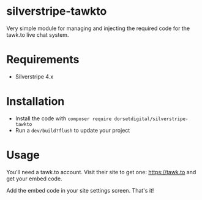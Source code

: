 # silverstripe-tawkto

Very simple module for managing and injecting the required code for the tawk.to live chat system.


# Requirements
* Silverstripe 4.x

# Installation
* Install the code with `composer require dorsetdigital/silverstripe-tawkto`
* Run a `dev/build?flush` to update your project

# Usage

You'll need a tawk.to account.  Visit their site to get one:  https://tawk.to and get your embed code.

Add the embed code in your site settings screen.  That's it!



